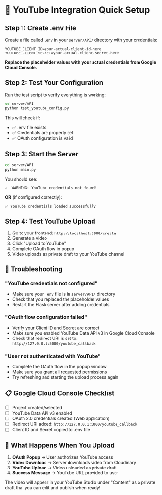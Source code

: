 # 🚀 YouTube Integration Quick Setup

## Step 1: Create .env File

Create a file called `.env` in your `server/API/` directory with your credentials:

```
YOUTUBE_CLIENT_ID=your-actual-client-id-here
YOUTUBE_CLIENT_SECRET=your-actual-client-secret-here
```

**Replace the placeholder values with your actual credentials from Google Cloud Console.**

## Step 2: Test Your Configuration

Run the test script to verify everything is working:

```bash
cd server/API
python test_youtube_config.py
```

This will check if:
- ✅ .env file exists
- ✅ Credentials are properly set
- ✅ OAuth configuration is valid

## Step 3: Start the Server

```bash
cd server/API
python main.py
```

You should see:
```
⚠️  WARNING: YouTube credentials not found!
```
**OR** (if configured correctly):
```
✅ YouTube credentials loaded successfully
```

## Step 4: Test YouTube Upload

1. Go to your frontend: `http://localhost:3000/create`
2. Generate a video
3. Click "Upload to YouTube"
4. Complete OAuth flow in popup
5. Video uploads as private draft to your YouTube channel

## 🔧 Troubleshooting

### "YouTube credentials not configured"
- Make sure your `.env` file is in `server/API/` directory
- Check that you replaced the placeholder values
- Restart the Flask server after adding credentials

### "OAuth flow configuration failed"
- Verify your Client ID and Secret are correct
- Make sure you enabled YouTube Data API v3 in Google Cloud Console
- Check that redirect URI is set to: `http://127.0.0.1:5000/youtube_callback`

### "User not authenticated with YouTube"
- Complete the OAuth flow in the popup window
- Make sure you grant all requested permissions
- Try refreshing and starting the upload process again

## 📋 Google Cloud Console Checklist

- [ ] Project created/selected
- [ ] YouTube Data API v3 enabled
- [ ] OAuth 2.0 credentials created (Web application)
- [ ] Redirect URI added: `http://127.0.0.1:5000/youtube_callback`
- [ ] Client ID and Secret copied to .env file

## 🎯 What Happens When You Upload

1. **OAuth Popup** → User authorizes YouTube access
2. **Video Download** → Server downloads video from Cloudinary
3. **YouTube Upload** → Video uploaded as private draft
4. **Success Message** → YouTube URL provided to user

The video will appear in your YouTube Studio under "Content" as a private draft that you can edit and publish when ready!
